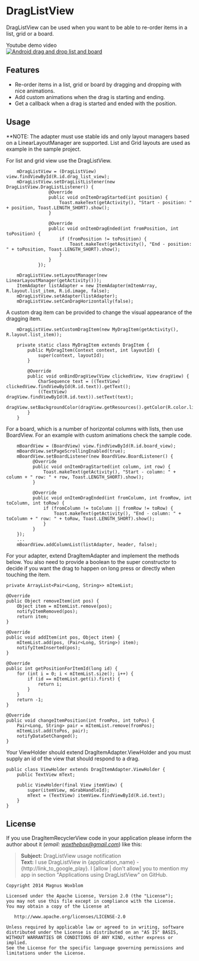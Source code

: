 # DragListView
DragListView can be used when you want to be able to re-order items in a list, grid or a board.

Youtube demo video<br>
[![Android drag and drop list and board](http://img.youtube.com/vi/DVeF0xgNM6Y/0.jpg)](https://www.youtube.com/watch?v=DVeF0xgNM6Y)

## Features
* Re-order items in a list, grid or board by dragging and dropping with nice animations.
* Add custom animations when the drag is starting and ending.
* Get a callback when a drag is started and ended with the position.

## Usage
**NOTE: The adapter must use stable ids and only layout managers based on a LinearLayoutManager are supported.
List and Grid layouts are used as example in the sample project.

  For list and grid view use the DragListView.

        mDragListView = (DragListView) view.findViewById(R.id.drag_list_view);
        mDragListView.setDragListListener(new DragListView.DragListListener() {
                    @Override
                    public void onItemDragStarted(int position) {
                        Toast.makeText(getActivity(), "Start - position: " + position, Toast.LENGTH_SHORT).show();
                    }

                    @Override
                    public void onItemDragEnded(int fromPosition, int toPosition) {
                        if (fromPosition != toPosition) {
                            Toast.makeText(getActivity(), "End - position: " + toPosition, Toast.LENGTH_SHORT).show();
                        }
                    }
                });

        mDragListView.setLayoutManager(new LinearLayoutManager(getActivity()));
        ItemAdapter listAdapter = new ItemAdapter(mItemArray, R.layout.list_item, R.id.image, false);
        mDragListView.setAdapter(listAdapter);
        mDragListView.setCanDragHorizontally(false);

  A custom drag item can be provided to change the visual appearance of the dragging item.

        mDragListView.setCustomDragItem(new MyDragItem(getActivity(), R.layout.list_item));

        private static class MyDragItem extends DragItem {
            public MyDragItem(Context context, int layoutId) {
                super(context, layoutId);
            }

            @Override
            public void onBindDragView(View clickedView, View dragView) {
                CharSequence text = ((TextView) clickedView.findViewById(R.id.text)).getText();
                ((TextView) dragView.findViewById(R.id.text)).setText(text);
                dragView.setBackgroundColor(dragView.getResources().getColor(R.color.list_item_background));
            }
        }

  For a board, which is a number of horizontal columns with lists, then use BoardView. For an example with custom animations
  check the sample code.

        mBoardView = (BoardView) view.findViewById(R.id.board_view);
        mBoardView.setPageScrollingEnabled(true);
        mBoardView.setBoardListener(new BoardView.BoardListener() {
              @Override
              public void onItemDragStarted(int column, int row) {
                  Toast.makeText(getActivity(), "Start - column: " + column + " row: " + row, Toast.LENGTH_SHORT).show();
              }

              @Override
              public void onItemDragEnded(int fromColumn, int fromRow, int toColumn, int toRow) {
                  if (fromColumn != toColumn || fromRow != toRow) {
                      Toast.makeText(getActivity(), "End - column: " + toColumn + " row: " + toRow, Toast.LENGTH_SHORT).show();
                  }
              }
        });
        ...
        mBoardView.addColumnList(listAdapter, header, false);


  For your adapter, extend DragItemAdapter and implement the methods below.
  You also need to provide a boolean to the super constructor to decide if you want the drag to happen on long press or directly when touching the item.

    private ArrayList<Pair<Long, String>> mItemList;  
    
    @Override
    public Object removeItem(int pos) {
        Object item = mItemList.remove(pos);
        notifyItemRemoved(pos);
        return item;
    }

    @Override
    public void addItem(int pos, Object item) {
        mItemList.add(pos, (Pair<Long, String>) item);
        notifyItemInserted(pos);
    }

    @Override
    public int getPositionForItemId(long id) {
        for (int i = 0; i < mItemList.size(); i++) {
            if (id == mItemList.get(i).first) {
                return i;
            }
        }
        return -1;
    }

    @Override
    public void changeItemPosition(int fromPos, int toPos) {
        Pair<Long, String> pair = mItemList.remove(fromPos);
        mItemList.add(toPos, pair);
        notifyDataSetChanged();
    }

  Your ViewHolder should extend DragItemAdapter.ViewHolder and you must supply an id of the view that should respond to a drag.
  
    public class ViewHolder extends DragItemAdapter.ViewHolder {
        public TextView mText;

        public ViewHolder(final View itemView) {
            super(itemView, mGrabHandleId);
            mText = (TextView) itemView.findViewById(R.id.text);
        }
    }

## License

If you use DragItemRecyclerView code in your application please inform the author about it (*email: woxthebox@gmail.com*) like this:
> **Subject:** DragListView usage notification<br />
> **Text:** I use DragListView in {application_name} - {http://link_to_google_play}.
> I [allow | don't allow] you to mention my app in section "Applications using DragListView" on GitHub.

    Copyright 2014 Magnus Woxblom

    Licensed under the Apache License, Version 2.0 (the "License");
    you may not use this file except in compliance with the License.
    You may obtain a copy of the License at

       http://www.apache.org/licenses/LICENSE-2.0

    Unless required by applicable law or agreed to in writing, software
    distributed under the License is distributed on an "AS IS" BASIS,
    WITHOUT WARRANTIES OR CONDITIONS OF ANY KIND, either express or implied.
    See the License for the specific language governing permissions and
    limitations under the License.
